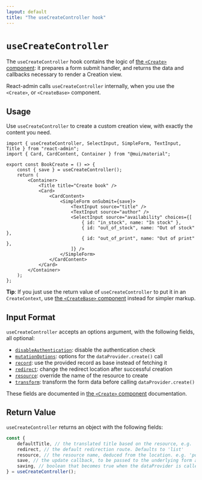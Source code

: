 ```yaml
---
layout: default
title: "The useCreateController hook"
---
```


# `useCreateController`

The `useCreateController` hook contains the logic of [the `<Create>` component](./Create.md): it prepares a form submit handler, and returns the data and callbacks necessary to render a Creation view. 

React-admin calls `useCreateController` internally, when you use the `<Create>`, or `<CreateBase>` component.

## Usage

Use `useCreateController` to create a custom creation view, with exactly the content you need. 

```tsx
import { useCreateController, SelectInput, SimpleForm, TextInput, Title } from "react-admin";
import { Card, CardContent, Container } from "@mui/material";

export const BookCreate = () => {
    const { save } = useCreateController();
    return (
        <Container>
            <Title title="Create book" />
            <Card>
                <CardContent>
                    <SimpleForm onSubmit={save}>
                        <TextInput source="title" />
                        <TextInput source="author" />
                        <SelectInput source="availability" choices={[
                            { id: "in_stock", name: "In stock" },
                            { id: "out_of_stock", name: "Out of stock" },
                            { id: "out_of_print", name: "Out of print" },
                        ]} />
                    </SimpleForm>
                </CardContent>
            </Card>
        </Container>
    );
};
```

**Tip**: If you just use the return value of `useCreateController` to put it in an `CreateContext`, use [the `<CreateBase>` component](./CreateBase.md) instead for simpler markup.

## Input Format

`useCreateController` accepts an options argument, with the following fields, all optional:

* [`disableAuthentication`](./Create.md#disableauthentication): disable the authentication check
* [`mutationOptions`](./Create.md#mutationoptions): options for the `dataProvider.create()` call
* [`record`](./Create.md#record): use the provided record as base instead of fetching it
* [`redirect`](./Create.md#redirect): change the redirect location after successful creation
* [`resource`](./Create.md#resource): override the name of the resource to create
* [`transform`](./Create.md#transform): transform the form data before calling `dataProvider.create()`

These fields are documented in [the `<Create>` component](./Create.md) documentation.

## Return Value

`useCreateController` returns an object with the following fields:

```jsx
const {
    defaultTitle, // the translated title based on the resource, e.g. 'Create New Post'
    redirect, // the default redirection route. Defaults to 'list'
    resource, // the resource name, deduced from the location. e.g. 'posts'
    save, // the update callback, to be passed to the underlying form as submit handler
    saving, // boolean that becomes true when the dataProvider is called to create the record
} = useCreateController();
```

